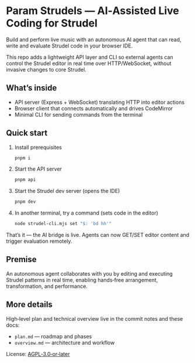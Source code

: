 # Param Strudels — AI‑Assisted Live Coding for Strudel

Build and perform live music with an autonomous AI agent that can read, write and evaluate Strudel code in your browser IDE.

This repo adds a lightweight API layer and CLI so external agents can control the Strudel editor in real time over HTTP/WebSocket, without invasive changes to core Strudel.

## What’s inside

- API server (Express + WebSocket) translating HTTP into editor actions
- Browser client that connects automatically and drives CodeMirror
- Minimal CLI for sending commands from the terminal

## Quick start

1. Install prerequisites
   ```bash
   pnpm i
   ```
2. Start the API server
   ```bash
   pnpm api
   ```
3. Start the Strudel dev server (opens the IDE)
   ```bash
   pnpm dev
   ```
4. In another terminal, try a command (sets code in the editor)
   ```bash
   node strudel-cli.mjs set "$: 'bd hh'"
   ```

That’s it — the AI bridge is live. Agents can now GET/SET editor content and trigger evaluation remotely.

## Premise

An autonomous agent collaborates with you by editing and executing Strudel patterns in real time, enabling hands‑free arrangement, transformation, and performance.

## More details

High‑level plan and technical overview live in the commit notes and these docs:

- `plan.md` — roadmap and phases
- `overview.md` — architecture and workflow

License: [AGPL‑3.0‑or‑later](LICENSE)
